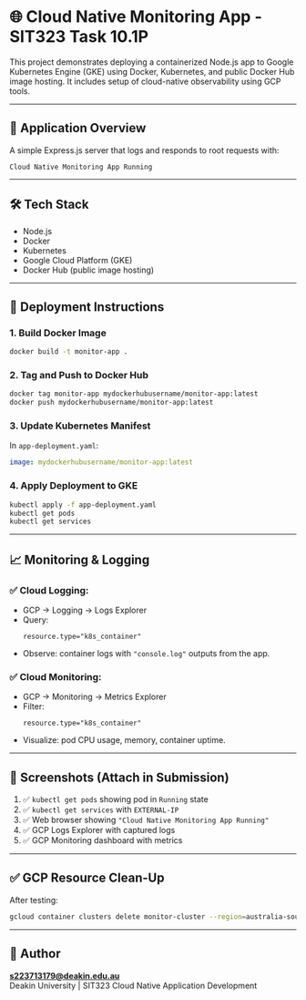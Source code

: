 # 🌐 Cloud Native Monitoring App - SIT323 Task 10.1P

This project demonstrates deploying a containerized Node.js app to Google Kubernetes Engine (GKE) using Docker, Kubernetes, and public Docker Hub image hosting. It includes setup of cloud-native observability using GCP tools.

---

## 🧠 Application Overview

A simple Express.js server that logs and responds to root requests with:
```
Cloud Native Monitoring App Running
```

---

## 🛠️ Tech Stack

- Node.js
- Docker
- Kubernetes
- Google Cloud Platform (GKE)
- Docker Hub (public image hosting)

---

## 🚀 Deployment Instructions

### 1. Build Docker Image
```bash
docker build -t monitor-app .
```

### 2. Tag and Push to Docker Hub
```bash
docker tag monitor-app mydockerhubusername/monitor-app:latest
docker push mydockerhubusername/monitor-app:latest
```

### 3. Update Kubernetes Manifest
In `app-deployment.yaml`:
```yaml
image: mydockerhubusername/monitor-app:latest
```

### 4. Apply Deployment to GKE
```bash
kubectl apply -f app-deployment.yaml
kubectl get pods
kubectl get services
```

---

## 📈 Monitoring & Logging

### ✅ Cloud Logging:
- GCP → Logging → Logs Explorer
- Query:
  ```text
  resource.type="k8s_container"
  ```
- Observe: container logs with `"console.log"` outputs from the app.

### ✅ Cloud Monitoring:
- GCP → Monitoring → Metrics Explorer
- Filter:
  ```text
  resource.type="k8s_container"
  ```
- Visualize: pod CPU usage, memory, container uptime.

---

## 📸 Screenshots (Attach in Submission)

1. ✅ `kubectl get pods` showing pod in `Running` state
2. ✅ `kubectl get services` with `EXTERNAL-IP`
3. ✅ Web browser showing `"Cloud Native Monitoring App Running"`
4. ✅ GCP Logs Explorer with captured logs
5. ✅ GCP Monitoring dashboard with metrics

---

## ✅ GCP Resource Clean-Up
After testing:
```bash
gcloud container clusters delete monitor-cluster --region=australia-southeast1
```

---

## 🙋 Author
**s223713179@deakin.edu.au**  
Deakin University | SIT323 Cloud Native Application Development
